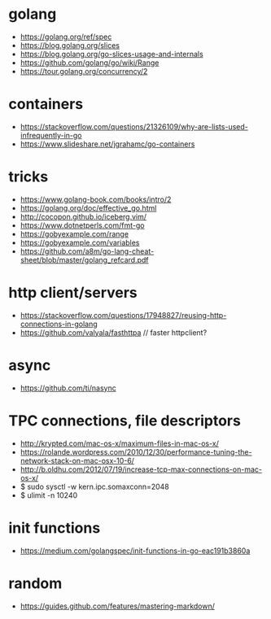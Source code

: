 # golang
* https://golang.org/ref/spec
* https://blog.golang.org/slices
* https://blog.golang.org/go-slices-usage-and-internals
* https://github.com/golang/go/wiki/Range
* https://tour.golang.org/concurrency/2

# containers
* https://stackoverflow.com/questions/21326109/why-are-lists-used-infrequently-in-go
* https://www.slideshare.net/jgrahamc/go-containers

# tricks
* https://www.golang-book.com/books/intro/2
* https://golang.org/doc/effective_go.html
* http://cocopon.github.io/iceberg.vim/
* https://www.dotnetperls.com/fmt-go
* https://gobyexample.com/range
* https://gobyexample.com/variables
* https://github.com/a8m/go-lang-cheat-sheet/blob/master/golang_refcard.pdf

# http client/servers
* https://stackoverflow.com/questions/17948827/reusing-http-connections-in-golang
* https://github.com/valyala/fasthttpa // faster httpclient?

# async
* https://github.com/ti/nasync

# TPC connections, file descriptors
* http://krypted.com/mac-os-x/maximum-files-in-mac-os-x/
* https://rolande.wordpress.com/2010/12/30/performance-tuning-the-network-stack-on-mac-osx-10-6/
* http://b.oldhu.com/2012/07/19/increase-tcp-max-connections-on-mac-os-x/
* $ sudo sysctl -w kern.ipc.somaxconn=2048
* $ ulimit -n 10240

# init functions
* https://medium.com/golangspec/init-functions-in-go-eac191b3860a

# random
* https://guides.github.com/features/mastering-markdown/

